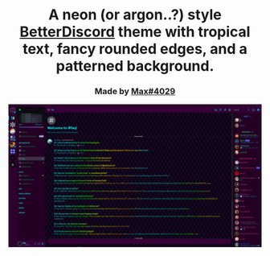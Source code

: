 <h1 align="center">A neon (or argon..?) style <a href="https://github.com/BetterDiscord/BetterDiscord">BetterDiscord</a> theme with tropical text, fancy rounded edges, and a patterned background.</h1>
<h3 align="center">Made by <a href="https://discordapp.com/users/524813260525142047">Max#4029</a></h3>
<img align="center" src="https://raw.githubusercontent.com/Maxwell-Fisher/Argon/main/betterDiscordExample.PNG">
